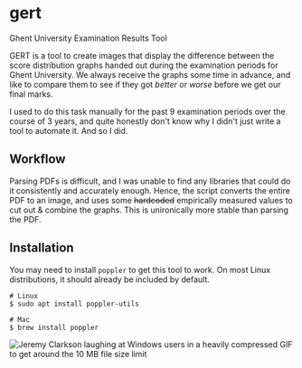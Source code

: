 # gert
Ghent University Examination Results Tool

GERT is a tool to create images that display the difference between the score distribution graphs handed out during the examination periods for Ghent University. We always receive the graphs some time in advance, and like to compare them to see if they got _better_ or _worse_ before we get our final marks.

I used to do this task manually for the past 9 examination periods over the course of 3 years, and quite honestly don't know why I didn't just write a tool to automate it. And so I did.

## Workflow

Parsing PDFs is difficult, and I was unable to find any libraries that could do it consistently and accurately enough. Hence, the script converts the entire PDF to an image, and uses some ~~hardcoded~~ empirically measured values to cut out & combine the graphs. This is unironically more stable than parsing the PDF.

## Installation

You may need to install `poppler` to get this tool to work. On most Linux distributions, it should already be included by default.

```shell
# Linux
$ sudo apt install poppler-utils

# Mac
$ brew install poppler
```

![Jeremy Clarkson laughing at Windows users in a heavily compressed GIF to get around the 10 MB file size limit](./assets/windows-compressed.gif)
